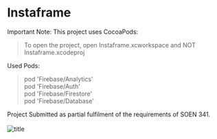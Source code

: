 # Instaframe

Important Note: This project uses CocoaPods:
> To open the project, open Instaframe.xcworkspace and NOT Instaframe.xcodeproj

Used Pods:
>pod 'Firebase/Analytics'<br />
>pod 'Firebase/Auth'<br />
>pod 'Firebase/Firestore'<br />
>pod 'Firebase/Database'






Project Submitted as partial fulfilment of the requirements of SOEN 341. <br /><br />
![title](https://www.concordia.ca/etc/designs/concordia/clientlibs/img/logo-concordia-university-montreal.png)
